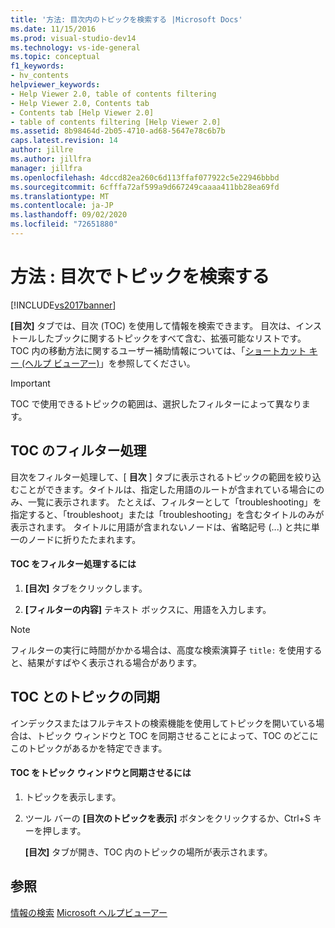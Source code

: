 ```yaml
---
title: '方法: 目次内のトピックを検索する |Microsoft Docs'
ms.date: 11/15/2016
ms.prod: visual-studio-dev14
ms.technology: vs-ide-general
ms.topic: conceptual
f1_keywords:
- hv_contents
helpviewer_keywords:
- Help Viewer 2.0, table of contents filtering
- Help Viewer 2.0, Contents tab
- Contents tab [Help Viewer 2.0]
- table of contents filtering [Help Viewer 2.0]
ms.assetid: 8b98464d-2b05-4710-ad68-5647e78c6b7b
caps.latest.revision: 14
author: jillre
ms.author: jillfra
manager: jillfra
ms.openlocfilehash: 4dccd82ea260c6d113ffaf077922c5e22946bbbd
ms.sourcegitcommit: 6cfffa72af599a9d667249caaaa411bb28ea69fd
ms.translationtype: MT
ms.contentlocale: ja-JP
ms.lasthandoff: 09/02/2020
ms.locfileid: "72651880"
---
```

# <a name="how-to-find-topics-in-the-table-of-contents"></a>方法 : 目次でトピックを検索する
[!INCLUDE[vs2017banner](../includes/vs2017banner.md)]

**[目次]** タブでは、目次 (TOC) を使用して情報を検索できます。 目次は、インストールしたブックに関するトピックをすべて含む、拡張可能なリストです。 TOC 内の移動方法に関するユーザー補助情報については、「[ショートカット キー (ヘルプ ビューアー)](../ide/shortcut-keys-help-viewer.md)」を参照してください。

> [!IMPORTANT]
> TOC で使用できるトピックの範囲は、選択したフィルターによって異なります。

## <a name="filter-the-toc"></a>TOC のフィルター処理
 目次をフィルター処理して、[ **目次** ] タブに表示されるトピックの範囲を絞り込むことができます。タイトルは、指定した用語のルートが含まれている場合にのみ、一覧に表示されます。 たとえば、フィルターとして「troubleshooting」を指定すると、「troubleshoot」または「troubleshooting」を含むタイトルのみが表示されます。 タイトルに用語が含まれないノードは、省略記号 (...) と共に単一のノードに折りたたまれます。

#### <a name="to-filter-the-toc"></a>TOC をフィルター処理するには

1. **[目次]** タブをクリックします。

2. **[フィルターの内容]** テキスト ボックスに、用語を入力します。

> [!NOTE]
> フィルターの実行に時間がかかる場合は、高度な検索演算子 `title:` を使用すると、結果がすばやく表示される場合があります。

## <a name="synchronize-a-topic-with-the-toc"></a>TOC とのトピックの同期
 インデックスまたはフルテキストの検索機能を使用してトピックを開いている場合は、トピック ウィンドウと TOC を同期させることによって、TOC のどこにこのトピックがあるかを特定できます。

#### <a name="to-synchronize-the-toc-with-the-topic-window"></a>TOC をトピック ウィンドウと同期させるには

1. トピックを表示します。

2. ツール バーの **[目次のトピックを表示]** ボタンをクリックするか、Ctrl+S キーを押します。

     **[目次]** タブが開き、TOC 内のトピックの場所が表示されます。

## <a name="see-also"></a>参照
 [情報の検索](../ide/locate-information.md) [Microsoft ヘルプビューアー](../ide/microsoft-help-viewer.md)
